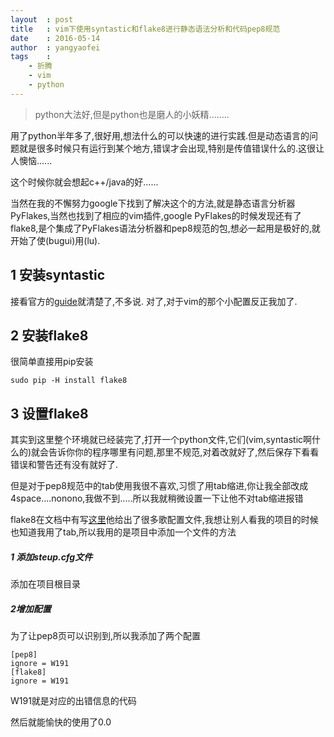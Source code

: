 ```yaml
---
layout	: post
title	: vim下使用syntastic和flake8进行静态语法分析和代码pep8规范
date	: 2016-05-14
author	: yangyaofei
tags	:
    - 折腾
    - vim
    - python
---
```


>python大法好,但是python也是磨人的小妖精........

用了python半年多了,很好用,想法什么的可以快速的进行实践.但是动态语言的问题就是很多时候只有运行到某个地方,错误才会出现,特别是传值错误什么的.这很让人懊恼......

这个时候你就会想起c++/java的好......

当然在我的不懈努力google下找到了解决这个的方法,就是静态语言分析器PyFlakes,当然也找到了相应的vim插件,google PyFlakes的时候发现还有了flake8,是个集成了PyFlakes语法分析器和pep8规范的包,想必一起用是极好的,就开始了使(bugui)用(lu).

## 1 安装syntastic
接看官方的[guide](https://github.com/scrooloose/syntastic)就清楚了,不多说.
对了,对于vim的那个小配置反正我加了.

## 2 安装flake8
很简单直接用pip安装

	sudo pip -H install flake8

## 3 设置flake8
其实到这里整个环境就已经装完了,打开一个python文件,它们(vim,syntastic啊什么的)就会告诉你你的程序哪里有问题,那里不规范,对着改就好了,然后保存下看看错误和警告还有没有就好了.

但是对于pep8规范中的tab使用我很不喜欢,习惯了用tab缩进,你让我全部改成4space....nonono,我做不到.....所以我就稍微设置一下让他不对tab缩进报错

flake8在文档中有写[这里](http://flake8.pycqa.org/en/latest/config.html#global)他给出了很多歌配置文件,我想让别人看我的项目的时候也知道我用了tab,所以我用的是项目中添加一个文件的方法

##### 1 添加steup.cfg文件
添加在项目根目录

##### 2增加配置
为了让pep8页可以识别到,所以我添加了两个配置

	[pep8]
	ignore = W191
	[flake8]
	ignore = W191

W191就是对应的出错信息的代码

然后就能愉快的使用了0.0
